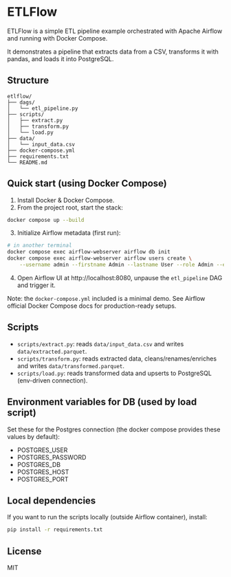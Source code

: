 # ETLFlow

ETLFlow is a simple ETL pipeline example orchestrated with Apache Airflow and running with Docker Compose.

It demonstrates a pipeline that extracts data from a CSV, transforms it with pandas, and loads it into PostgreSQL.

## Structure

```
etlflow/
├── dags/
│   └── etl_pipeline.py
├── scripts/
│   ├── extract.py
│   ├── transform.py
│   └── load.py
├── data/
│   └── input_data.csv
├── docker-compose.yml
├── requirements.txt
└── README.md
```

## Quick start (using Docker Compose)

1. Install Docker & Docker Compose.
2. From the project root, start the stack:

```bash
docker compose up --build
```

3. Initialize Airflow metadata (first run):

```bash
# in another terminal
docker compose exec airflow-webserver airflow db init
docker compose exec airflow-webserver airflow users create \
    --username admin --firstname Admin --lastname User --role Admin --email admin@example.com
```

4. Open Airflow UI at http://localhost:8080, unpause the `etl_pipeline` DAG and trigger it.

Note: the `docker-compose.yml` included is a minimal demo. See Airflow official Docker Compose docs for production-ready setups.

## Scripts

- `scripts/extract.py`: reads `data/input_data.csv` and writes `data/extracted.parquet`.
- `scripts/transform.py`: reads extracted data, cleans/renames/enriches and writes `data/transformed.parquet`.
- `scripts/load.py`: reads transformed data and upserts to PostgreSQL (env-driven connection).

## Environment variables for DB (used by load script)

Set these for the Postgres connection (the docker compose provides these values by default):

- POSTGRES_USER
- POSTGRES_PASSWORD
- POSTGRES_DB
- POSTGRES_HOST
- POSTGRES_PORT

## Local dependencies

If you want to run the scripts locally (outside Airflow container), install:

```bash
pip install -r requirements.txt
```

## License

MIT
